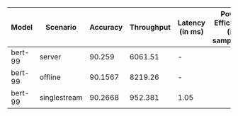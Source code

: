 | Model   | Scenario     |   Accuracy |   Throughput | Latency (in ms)   | Power Efficiency (in samples/J)   | TEST01   | TEST05   |
|---------|--------------|------------|--------------|-------------------|-----------------------------------|----------|----------|
| bert-99 | server       |    90.259  |     6061.51  | -                 |                                   | passed   | passed   |
| bert-99 | offline      |    90.1567 |     8219.26  | -                 |                                   | passed   | passed   |
| bert-99 | singlestream |    90.2668 |      952.381 | 1.05              |                                   | passed   | passed   |